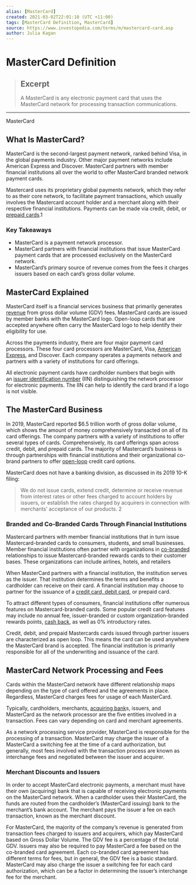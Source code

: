 ```yaml
---
alias: [MasterCard]
created: 2021-03-02T22:01:10 (UTC +11:00)
tags: [MasterCard Definition, MasterCard]
source: https://www.investopedia.com/terms/m/mastercard-card.asp
author: Julia Kagan
---
```


# MasterCard Definition

> ## Excerpt
> A MasterCard is any electronic payment card that uses the MasterCard network for processing transaction communications.

---

MasterCard
## What Is MasterCard?

MasterCard is the second-largest payment network, ranked behind Visa, in the global payments industry. Other major payment networks include American Express and Discover. MasterCard partners with member financial institutions all over the world to offer MasterCard branded network payment cards.

Mastercard uses its proprietary global payments network, which they refer to as their core network, to facilitate payment transactions, which usually involves the Mastercard account holder and a merchant along with their respective financial institutions. Payments can be made via credit, debit, or [prepaid cards](https://www.investopedia.com/terms/p/prepaid-credit-card.asp).1

### Key Takeaways

-   MasterCard is a payment network processor.
-   MasterCard partners with financial institutions that issue MasterCard payment cards that are processed exclusively on the MasterCard network.
-   MasterCard’s primary source of revenue comes from the fees it charges issuers based on each card’s gross dollar volume.

## MasterCard Explained

MasterCard itself is a financial services business that primarily generates [revenue](https://www.investopedia.com/terms/r/revenue.asp) from gross dollar volume (GDV) fees. MasterCard cards are issued by member banks with the MasterCard logo. Open-loop cards that are accepted anywhere often carry the MasterCard logo to help identify their eligibility for use.

Across the payments industry, there are four major payment card processors. These four card processors are MasterCard, Visa, [American Express](https://www.investopedia.com/terms/a/american-express-card.asp), and Discover. Each company operates a payments network and partners with a variety of institutions for card offerings.

All electronic payment cards have cardholder numbers that begin with an [issuer identification number](https://www.investopedia.com/terms/i/issuer-identification-number-iin.asp) (IIN) distinguishing the network processor for electronic payments. The IIN can help to identify the card brand if a logo is not visible.

## The MasterCard Business

In 2019, MasterCard reported $6.5 trillion worth of gross dollar volume, which shows the amount of money comprehensively transacted on all of its card offerings. The company partners with a variety of institutions to offer several types of cards. Comprehensively, its card offerings span across credit, debit, and prepaid cards. The majority of Mastercard’s business is through partnerships with financial institutions and their organizational co-brand partners to offer [open-loop](https://www.investopedia.com/terms/o/open-loop-card.asp) credit card options.

MasterCard does not have a banking division, as discussed in its 2019 10-K filing:

> We do not issue cards, extend credit, determine or receive revenue from interest rates or other fees charged to account holders by issuers, or establish the rates charged by acquirers in connection with merchants’ acceptance of our products. 2

### Branded and Co-Branded Cards Through Financial Institutions

Mastercard partners with member financial institutions that in turn issue Mastercard-branded cards to consumers, students, and small businesses. Member financial institutions often partner with organizations in [co-branded](https://www.investopedia.com/terms/co-branded-card.asp) relationships to issue Mastercard-branded rewards cards to their customer bases. These organizations can include airlines, hotels, and retailers

When MasterCard partners with a financial institution, the institution serves as the issuer. That institution determines the terms and benefits a cardholder can receive on their card. A financial institution may choose to partner for the issuance of a [credit card, debit card](https://www.investopedia.com/articles/personal-finance/050214/credit-vs-debit-cards-which-better.asp), or prepaid card.

To attract different types of consumers, financial institutions offer numerous features on Mastercard-branded cards. Some popular credit card features may include no annual fee, issuer-branded or custom organization-branded rewards points, [cash back](https://www.investopedia.com/terms/c/cash-back.asp), as well as 0% introductory rates.

Credit, debit, and prepaid Mastercards cards issued through partner issuers are characterized as open loop. This means the card can be used anywhere the MasterCard brand is accepted. The financial institution is primarily responsible for all of the underwriting and issuance of the card.

## MasterCard Network Processing and Fees

Cards within the MasterCard network have different relationship maps depending on the type of card offered and the agreements in place. Regardless, MasterCard charges fees for usage of each MasterCard.

Typically, cardholders, merchants, [acquiring bank](https://www.investopedia.com/terms/a/acquirer.asp)s, issuers, and MasterCard as the network processor are the five entities involved in a transaction. Fees can vary depending on card and merchant agreements.

As a network processing service provider, MasterCard is responsible for the processing of a transaction. MasterCard may charge the issuer of a MasterCard a switching fee at the time of a card authorization, but generally, most fees involved with the transaction process are known as interchange fees and negotiated between the issuer and acquirer.

### Merchant Discounts and Issuers

In order to accept MasterCard electronic payments, a merchant must have their own (acquiring) bank that is capable of receiving electronic payments on the MasterCard network. When a cardholder uses their MasterCard, the funds are routed from the cardholder’s (MasterCard issuing) bank to the merchant’s bank account. The merchant pays the issuer a fee on each transaction, known as the merchant discount.

For MasterCard, the majority of the company’s revenue is generated from transaction fees charged to issuers and acquirers, which pay MasterCard based on Gross Dollar Volume. The GDV fee is a percentage of the total GDV. Issuers may also be required to pay MasterCard a fee based on the co-branded card agreement. Each co-branded card agreement has different terms for fees, but in general, the GDV fee is a basic standard. MasterCard may also charge the issuer a switching fee for each card authorization, which can be a factor in determining the issuer’s interchange fee for the merchant.
